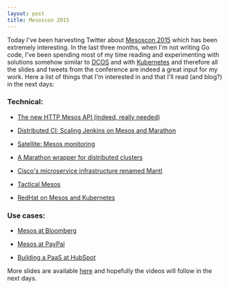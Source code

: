 ```yaml
---
layout: post
title: Mesoscon 2015
---
```


Today I've been harvesting Twitter about [Mesoscon 2015](http://events.linuxfoundation.org/events/mesoscon) which has been extremely interesting. In the last three months, when I'm not writing Go code, 
I've been spending most of my time reading and experimenting with solutions somehow similar to [DCOS](https://mesosphere.com/) and with [Kubernetes](http://kubernetes.io/) and therefore all the slides and tweets from the conference
are indeed a great input for my work. 
Here a list of things that I'm interested in and that I'll read (and blog?) in
the next days:

### Technical:
- [The new HTTP Mesos API (indeed, really
  needed)](http://events.linuxfoundation.org/sites/events/files/slides/Mesos_HTTP_API.pdf)

- [Distributed CI: Scaling Jenkins on Mesos and
  Marathon](http://events.linuxfoundation.org/sites/events/files/slides/Ignazio%20MesosCon%202015%20Slides.pdf)

- [Satellite: Mesos monitoring](http://events.linuxfoundation.org/sites/events/files/slides/mesoscon_seattle_final_5.pdf)

- [A Marathon wrapper for distributed clusters](https://github.com/schibsted/triathlon)

- [Cisco's microservice infrastructure renamed Mantl](http://mantl.io/)

- [Tactical
  Mesos](https://docs.google.com/presentation/d/1SG87HrhFeulhNB-Xu0byjCgNTiEH7QKroDQzF1uhtz4/edit#slide=id.p)

- [RedHat on Mesos and
  Kubernetes](http://www.slideshare.net/timothysc/crossing-the-streams-mesos-lt-kubernetes)

### Use cases:

- [Mesos at
  Bloomberg](http://events.linuxfoundation.org/sites/events/files/slides/Mesoscon%202015.pdf)

- [Mesos at PayPal](http://events.linuxfoundation.org/sites/events/files/slides/MeosCon-final-2.pdf)

- [Building a PaaS at HubSpot](http://events.linuxfoundation.org/sites/events/files/slides/mesoscon15.pdf)


More slides are available
[here](http://events.linuxfoundation.org/events/mesoscon/program/slides) and
hopefully the videos will follow in the next days. 



